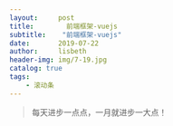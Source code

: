 ```yaml
---
layout:     post
title:        前端框架-vuejs
subtitle:    "前端框架-vuejs"
date:       2019-07-22
author:     lisbeth
header-img: img/7-19.jpg
catalog: true
tags:
    - 滚动条
---
```

>每天进步一点点，一月就进步一大点！
